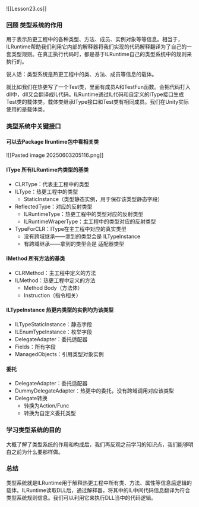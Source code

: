 ![[Lesson23.cs]]

### 回顾 类型系统的作用
用于表示热更工程中的各种类型、方法、成员、实例对象等等信息。相当于，ILRuntime帮助我们利用它内部的解释器将我们实现的代码解释翻译为了自己的一套类型规则。在真正执行代码时，都是基于ILRuntime自己的类型系统中的规则来执行的。

说人话：类型系统是热更工程中的类、方法、成员等信息的载体。

就比如我们在热更写了一个Test类，里面有成员A和TestFun函数。会把代码打入dll中，dll又会翻译成IL代码。ILRuntime通过IL代码和自定义的IType接口生成Test类的载体类。载体类继承IType接口和Test类有相同成员。我们在Unity实际使用的是载体类。

### 类型系统中关键接口

#### 可以去Package Ilruntime包中看相关类
![[Pasted image 20250603205116.png]]

#### IType 所有ILRuntime内类型的基类
- CLRType：代表主工程中的类型
- ILType：热更工程中的类型
    - StaticInstance（类型静态实例，用于保存该类型静态字段）
- ReflectedType：对应的反射类型
    - ILRuntimeType：热更工程中的类型对应的反射类型
    - ILRuntimeWraperType：主工程中的类型对应的反射类型
- TypeForCLR：IType在主工程中对应的真实类型
    - 没有跨域继承——拿到的类型会是 ILTypeInstance
    - 有跨域继承——拿到的类型会是 适配器类型

#### IMethod 所有方法的基类
- CLRMethod：主工程中定义的方法
- ILMethod：热更工程中定义的方法
    - Method Body（方法体）
    - Instruction（指令相关）

#### ILTypeInstance 热更内类型的实例均为该类型
- ILTypeStaticInstance：静态字段
- ILEnumTypeInstance：枚举字段
- DelegateAdapter：委托适配器
- Fields：所有字段
- ManagedObjects：引用类型对象实例

#### 委托
- DelegateAdapter：委托适配器
- DummyDelegateAdapter：热更中的委托，没有跨域调用对应该类型
- Delegate转换
    - 转换为Action/Func
    - 转换为自定义委托类型

### 学习类型系统的目的
大概了解了类型系统的作用和构成后，我们再反观之前学习的知识点，我们能够明白之前为什么要那样做。

### 总结
类型系统就是ILRuntime用于解释热更工程中所有类、方法、属性等信息后逻辑的载体。ILRuntime读取DLL后，通过解释器，将其中的IL中间代码信息翻译为符合类型系统规则信息。我们可以利用它来执行DLL当中的代码逻辑。